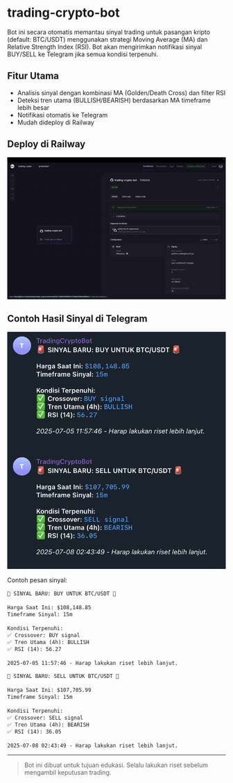 # trading-crypto-bot

Bot ini secara otomatis memantau sinyal trading untuk pasangan kripto (default: BTC/USDT) menggunakan strategi Moving Average (MA) dan Relative Strength Index (RSI). Bot akan mengirimkan notifikasi sinyal BUY/SELL ke Telegram jika semua kondisi terpenuhi.

## Fitur Utama

- Analisis sinyal dengan kombinasi MA (Golden/Death Cross) dan filter RSI
- Deteksi tren utama (BULLISH/BEARISH) berdasarkan MA timeframe lebih besar
- Notifikasi otomatis ke Telegram
- Mudah dideploy di Railway

## Deploy di Railway

![Deploy di Railway](img/deploy-railway.png)

## Contoh Hasil Sinyal di Telegram

![Contoh Sinyal Telegram](img/sinyal.png)

Contoh pesan sinyal:

```
🚨 SINYAL BARU: BUY UNTUK BTC/USDT 🚨

Harga Saat Ini: $108,148.85
Timeframe Sinyal: 15m

Kondisi Terpenuhi:
✅ Crossover: BUY signal
✅ Tren Utama (4h): BULLISH
✅ RSI (14): 56.27

2025-07-05 11:57:46 - Harap lakukan riset lebih lanjut.
```

```
🚨 SINYAL BARU: SELL UNTUK BTC/USDT 🚨

Harga Saat Ini: $107,705.99
Timeframe Sinyal: 15m

Kondisi Terpenuhi:
✅ Crossover: SELL signal
✅ Tren Utama (4h): BEARISH
✅ RSI (14): 36.05

2025-07-08 02:43:49 - Harap lakukan riset lebih lanjut.
```

---

> Bot ini dibuat untuk tujuan edukasi. Selalu lakukan riset sebelum mengambil keputusan trading.
